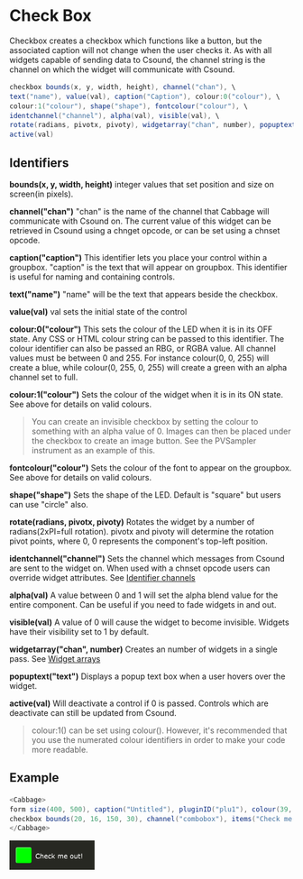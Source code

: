 # Check Box

Checkbox creates a checkbox which functions like a button, but the associated caption will not change when the user checks it. As with all widgets capable of sending data to Csound, the channel string is the channel on which the widget will communicate with Csound. 


```csharp
checkbox bounds(x, y, width, height), channel("chan"), \
text("name"), value(val), caption("Caption"), colour:0("colour"), \
colour:1("colour"), shape("shape"), fontcolour("colour"), \
identchannel("channel"), alpha(val), visible(val), \
rotate(radians, pivotx, pivoty), widgetarray("chan", number), popuptext("text") \
active(val)
```
<!--(End of syntax)/-->

## Identifiers
**bounds(x, y, width, height)** integer values that set position and size on screen(in pixels). 

**channel("chan")** "chan" is the name of the channel that Cabbage will communicate with Csound on. The current value of this widget can be retrieved in Csound using a chnget opcode, or can be set using a chnset opcode. 

**caption("caption")** This identifier lets you place your control within a groupbox. "caption" is the text that will appear on groupbox. This identifier is useful for naming and containing controls.  

**text("name")** "name" will be the text that appears beside the checkbox.  

**value(val)** val sets the initial state of the control

**colour:0("colour")** This sets the colour of the LED when it is in its OFF state. Any CSS or HTML colour string can be passed to this identifier. The colour identifier can also be passed an RBG, or RGBA value. All channel values must be between 0 and 255. For instance colour(0, 0, 255) will create a blue, while colour(0, 255, 0, 255) will create a green with an alpha channel set to full.  

**colour:1("colour")** Sets the colour of the widget when it is in its ON state. See above for details on valid colours.

>You can create an invisible checkbox by setting the colour to something with an alpha value of 0. Images can then be placed under the checkbox to create an image button. See the PVSampler instrument as an example of this. 


**fontcolour("colour")** Sets the colour of the font to appear on the groupbox. See above for details on valid colours.

**shape("shape")** Sets the shape of the LED. Default is "square" but users can use "circle" also. 

**rotate(radians, pivotx, pivoty)** Rotates the widget by a number of radians(2xPI=full rotation). pivotx and pivoty will determine the rotation pivot points, where 0, 0 represents the component's top-left position. 

**identchannel("channel")** Sets the channel which messages from Csound are sent to the widget on. When used with a chnset opcode users can override widget attributes. See [Identifier channels](./identchannels.md) 

**alpha(val)** A value between 0 and 1 will set the alpha blend value for the entire component. Can be useful if you need to fade widgets in and out. 

**visible(val)** A value of 0 will cause the widget to become invisible. Widgets have their visibility set to 1 by default. 

**widgetarray("chan", number)** Creates an number of widgets in a single pass. See [Widget arrays](./widget_arrays.md)

**popuptext("text")** Displays a popup text box when a user hovers over the widget.

**active(val)** Will deactivate a control if 0 is passed. Controls which are deactivate can still be updated from Csound.
<!--(End of identifiers)/-->

>colour:1() can be set using colour(). However, it's recommended that you use the numerated colour identifiers in order to make your code more readable. 

## Example
```csharp
<Cabbage>
form size(400, 500), caption("Untitled"), pluginID("plu1"), colour(39, 40, 34)
checkbox bounds(20, 16, 150, 30), channel("combobox"), items("Check me out!"), colour("lime"), fontcolour("white")
</Cabbage>
```
![](images/checkboxExample.png)
